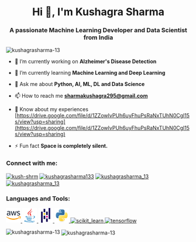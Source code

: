 <h1 align="center">Hi 👋, I'm Kushagra Sharma</h1>
<h3 align="center">A passionate Machine Learning Developer and Data Scientist from India</h3>

<p align="left"> <img src="https://komarev.com/ghpvc/?username=kushagrasharma-13&label=Profile%20views&color=0e75b6&style=flat" alt="kushagrasharma-13" /> </p>

- 🔭 I’m currently working on **Alzheimer's Disease Detection**

- 🌱 I’m currently learning **Machine Learning and Deep Learning**

- 💬 Ask me about **Python, AI, ML, DL and Data Science**

- 📫 How to reach me **sharmakushagra295@gmail.com**

- 📄 Know about my experiences [https://drive.google.com/file/d/1ZZowIvPUh6uyFhuPsRaNxTUhN0Cgl15s/view?usp=sharing](https://drive.google.com/file/d/1ZZowIvPUh6uyFhuPsRaNxTUhN0Cgl15s/view?usp=sharing)

- ⚡ Fun fact **Space is completely silent.**

<h3 align="left">Connect with me:</h3>
<p align="left">
<a href="https://linkedin.com/in/kush-shrm" target="blank"><img align="center" src="https://raw.githubusercontent.com/rahuldkjain/github-profile-readme-generator/master/src/images/icons/Social/linked-in-alt.svg" alt="kush-shrm" height="30" width="40" /></a>
<a href="https://kaggle.com/kushagrasharma133" target="blank"><img align="center" src="https://raw.githubusercontent.com/rahuldkjain/github-profile-readme-generator/master/src/images/icons/Social/kaggle.svg" alt="kushagrasharma133" height="30" width="40" /></a>
<a href="https://instagram.com/kushagrasharma_13" target="blank"><img align="center" src="https://raw.githubusercontent.com/rahuldkjain/github-profile-readme-generator/master/src/images/icons/Social/instagram.svg" alt="kushagrasharma_13" height="30" width="40" /></a>
<a href="https://www.leetcode.com/kushagrasharma_13" target="blank"><img align="center" src="https://raw.githubusercontent.com/rahuldkjain/github-profile-readme-generator/master/src/images/icons/Social/leet-code.svg" alt="kushagrasharma_13" height="30" width="40" /></a>
</p>

<h3 align="left">Languages and Tools:</h3>
<p align="left"> <a href="https://aws.amazon.com" target="_blank" rel="noreferrer"> <img src="https://raw.githubusercontent.com/devicons/devicon/master/icons/amazonwebservices/amazonwebservices-original-wordmark.svg" alt="aws" width="40" height="40"/> </a> <a href="https://www.java.com" target="_blank" rel="noreferrer"> <img src="https://raw.githubusercontent.com/devicons/devicon/master/icons/java/java-original.svg" alt="java" width="40" height="40"/> </a> <a href="https://pandas.pydata.org/" target="_blank" rel="noreferrer"> <img src="https://raw.githubusercontent.com/devicons/devicon/2ae2a900d2f041da66e950e4d48052658d850630/icons/pandas/pandas-original.svg" alt="pandas" width="40" height="40"/> </a> <a href="https://www.python.org" target="_blank" rel="noreferrer"> <img src="https://raw.githubusercontent.com/devicons/devicon/master/icons/python/python-original.svg" alt="python" width="40" height="40"/> </a> <a href="https://scikit-learn.org/" target="_blank" rel="noreferrer"> <img src="https://upload.wikimedia.org/wikipedia/commons/0/05/Scikit_learn_logo_small.svg" alt="scikit_learn" width="40" height="40"/> </a> <a href="https://www.tensorflow.org" target="_blank" rel="noreferrer"> <img src="https://www.vectorlogo.zone/logos/tensorflow/tensorflow-icon.svg" alt="tensorflow" width="40" height="40"/> </a> </p>

<p><img align="left" src="https://github-readme-stats.vercel.app/api/top-langs?username=kushagrasharma-13&show_icons=true&locale=en&layout=compact" alt="kushagrasharma-13" /></p>

<p>&nbsp;<img align="center" src="https://github-readme-stats.vercel.app/api?username=kushagrasharma-13&show_icons=true&locale=en" alt="kushagrasharma-13" /></p>

